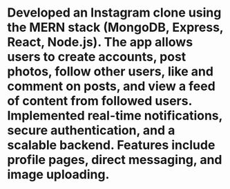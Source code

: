 # Developed an Instagram clone using the MERN stack (MongoDB, Express, React, Node.js). The app allows users to create accounts, post photos, follow other users, like and comment on posts, and view a feed of content from followed users. Implemented real-time notifications, secure authentication, and a scalable backend. Features include profile pages, direct messaging, and image uploading.
